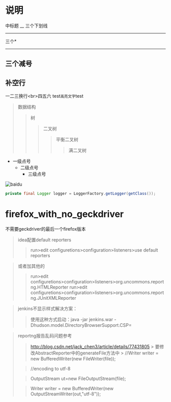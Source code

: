 说明
==
中标题
__
三个下划线
___
三个*
***
三个减号
---
补空行
-
一二三换行\<br>四五六
test`高亮文字`test
>数据结构
>>树
>>>二叉树
>>>>平衡二叉树
>>>>>满二叉树
* 一级点号
    * 二级点号
        * 三级点号

![baidu](http://www.baidu.com/img/bdlogo.gif "百度logo")
```Java
private final Logger logger = LoggerFactory.getLogger(getClass());
```
# firefox_with_no_geckdriver
不需要geckdriver的最后一个firefox版本


>idea配置default reporters
>>run>edit configuretions>configuration>listeners>use default reporters


>或者加其他的
>>run>edit configuretions>configuration>listeners>org.uncommons.reportng.HTMLReporter
>>run>edit configuretions>configuration>listeners>org.uncommons.reportng.JUnitXMLReporter


>jenkins不显示样式解决方案：
>>使用这种方式启动：java  -jar jenkins.war -Dhudson.model.DirectoryBrowserSupport.CSP=

>reportng报告乱码问题参考
>>http://blog.csdn.net/jack_chen3/article/details/77431805 >
>>要修改AbstractReporter中的generateFile方法中 >
>>//Writer writer = new BufferedWriter(new FileWriter(file));
>
>>//encoding to utf-8
>
>>OutputStream ut=new FileOutputStream(file);
>
>>Writer writer = new BufferedWriter(new OutputStreamWriter(out,"utf-8"));
